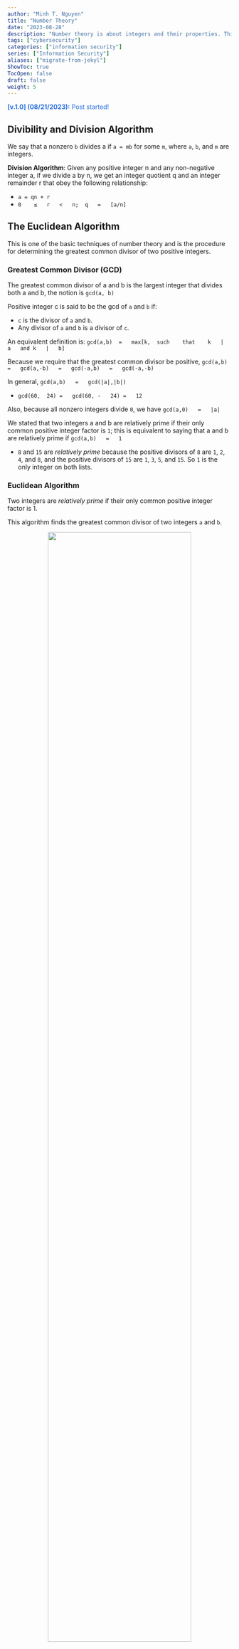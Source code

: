 ```yaml
---
author: "Minh T. Nguyen"
title: "Number Theory"
date: "2023-08-28"
description: "Number theory is about integers and their properties. This blog post covers everything from the basics of divisibility and the Division Algorithm to advanced concepts like modular arithmetic, prime numbers, the renowned theorems of Fermat and Euler, Miller-Rabin algorithm, and the Chinese Remainder Theorem."
tags: ["cybersecurity"]
categories: ["information security"]
series: ["Information Security"]
aliases: ["migrate-from-jekyl"]
ShowToc: true
TocOpen: false
draft: false
weight: 5
---
```


<p style="color: #286EE0"><strong>[v.1.0] (08/21/2023):</strong> Post started!</p>

## Divibility and Division Algorithm
We say that a nonzero `b` divides a if `a = mb` for some `m`, where `a`, `b`, and `m` are integers.

**Division Algorithm**: Given any positive integer n and any non-negative integer a, if we divide a by n, we get an integer quotient q and an integer remainder r that obey the following relationship:
- `a = qn + r`
- `0	≤	r	<	n;	q	=	[a/n]`

## The Euclidean Algorithm
This is one of the basic techniques of number theory and is the procedure for determining the greatest common divisor of two positive integers.

### Greatest Common Divisor (GCD)
The greatest common divisor of a and b is the largest integer that divides both a and b, the notion is `gcd(a, b)`

Positive integer c is said to be the gcd of `a` and `b` if:
- `c` is the divisor of `a` and `b`.
- Any divisor of `a` and `b` is a divisor of `c`.

An equivalent definition is: `gcd(a,b)	=	max[k,	such	that	k	|	a	and	k	|	b]`

Because	we	require	that	the	greatest	common	divisor	be	positive,	 `gcd(a,b)	=	gcd(a,-b)	=	gcd(-a,b)	=	gcd(-a,-b)`	

In	general,	`gcd(a,b)	=	gcd(|a|,|b|)`	
- `gcd(60,	24)	=	gcd(60,	-	24)	=	12`

Also,	because	all	nonzero	integers	divide	`0`,	we	have	`gcd(a,0)	=	|a|`

We	stated	that	two	integers	a	and	b	are	relatively	prime	if	their	 only	common	positive	integer	factor	is	`1`;	this	is	equivalent	to	 saying	that	a	and	b	are	relatively	prime	if	`gcd(a,b)	=	1`
- `8`	and	`15`	are	*relatively	prime*	because	the	positive	divisors	of	`8`	are	`1`,	`2`,	`4`,	and	 `8`,	and	the	positive	divisors	of	`15`	are	`1`,	`3`,	`5`,	and	`15`.	So	`1`	is	the	only	integer	on	both	lists.	

### Euclidean Algorithm 
Two integers are *relatively prime* if their only common positive integer factor is 1.

This algorithm finds the greatest common divisor of two integers `a` and `b`.

<center>
    <img style="width: 80%" src="https://raw.githubusercontent.com/mnguyen0226/mnguyen0226.github.io/main/content/posts/info_security_2/imgs/euclidean_algo.png" />
</center>
<figcaption class="img_footer">
    Fig. 1: Euclidean algorithm.
</figcaption>
<br/>


Let's walk through an example:
- If	we	want	to	find	`gcd(287,	91)`,	we	divide `287`	by	`91`:				`287	=	91⋅3	+	14`.
- We	know	that	for	integers	`a`,	`b`	and	`c`,	if	`a	|	b`	and	`a	|	c,`	then	`a	|	(b	+	c)`.
- Therefore,	any	divisor	of	`287`	and	`91`	must	also	be	a	divisor	of	`287	-	91⋅3	=	14`.
- Consequently,	`gcd(287,	91)	=	gcd(14,	91)`.	
- In	the	next	step,	we	divide	`91`	by	`14`:	`91	=	14⋅6	+	7`.
- This	means	that	`gcd(14,	91)	=	gcd(14,	7)`.	
- Thus,	we	divide	`14`	by	`7`:	`14	=	7⋅2	+	0`.
- We	find	that	`7	|	14`,	and	thus	`gcd(14,	7)	=	7`.
- Therefore,	`gcd(287,	91)	=	7`.	

## Modular Arithmetic
### Modulus
If	`a`	is	an	integer	and	`n` is	a	positive	integer,	we	define	`a`	mod	`n` to	be	the	remainder	when	`a`	is divided	by	`n`;	the	integer	`n` is	called	the	modulus.

Thus,	for	any	integer	`a`:	
- `a	=	qn +	r `
- `0	≤	r	<	n;	q	=	[a/	n]`
- `a	=	[a/	n]	*		n	+	(	a	mod	n)`

Modular	arithmetic	exhibits	the	following	properties:	
- `[(a	mod	n)	+	(b	mod	n)]	mod	n =	(a	+	b)	mod	n	`
- `[(a	mod	n)	-	(b	mod	n)]	mod	n	=	(a	-	b)	mod	n`	
- `[(a	mod	n)	*	(b	mod	n)]	mod	n	=	(a	*	b)	mod	n`	

### Congruent
Two	integers	`a`	and	`b`	are	said	to	be	congruent	modulo	`n`	if: `(a	mod	n)	=	(b	mod	n)`.

This	is	written	as	`a	≡	b	(mod	n)`.

If `a	≡	0(mod	n)`,	then	`n |	a`.

Congruences	have	the	following	properties:
- `a	≡	b	(mod	n)`	if	`n	|	(a	–	b)`	(or	similarly,	`n	|	(b	–	a)`)	
- `a	≡	b	(mod	n)`	implies	`b	≡	a	(mod	n)`
- `a	≡	b	(mod	n)`	and	`b	≡	c	(mod	n)`	imply	`a	≡	c	(mod	n)`

## Prime Numbers
Prime	numbers	only have	divisors	of	1	and	itself: They	cannot	be	written	as	a	product	of	other	numbers.

Prime	numbers	are	central	to	number	theory.

## Fermat's and Euler's Theorems
### Fermat's	Theorem	
*If	`p`	is	prime	and	`a`	is	a	positive	integer	not	divisible	by	`p`	then `a^(p-1) ≡	1	(mod	p)`*.

An	alternate	form	is: *If	`p`	is	prime	and	`a`	is	a	positive	integer	then `a^p ≡ a	(mod	p)`*.

### Euler’s	Totient	Function	ϕ(n)
For	an	integer	`n`,	`ϕ(n)`		is	the	number	of	integers	`k`	in	the	range	`1	≤	k	≤	n`	for	which	the	greatest	common	divisor	`gcd(n,	k)`	is	equal	to	`1`	(`k`	is	a	relative	prime	to	`n`).

`gcd(1,1)	=	1`,	thus	`ϕ(1)	=	1`.

`ϕ(p)	=	p-1`	,	`p`	is	a	prime.

### Euler's	Theorem	
For	every	a	and	n that	are	relatively	prime: `a^(ϕ(n))	≡		1	(mod	n)`. 

An	alternative	form	is: `a^(ϕ(n)+1)	≡		a	(mod	n)`.

## Testing For Primality with Miller-Rabin Algorithm	

Typically	used	to	test	a	large	number	for	primality.

<center>
    <img style="width: 80%" src="https://raw.githubusercontent.com/mnguyen0226/mnguyen0226.github.io/main/content/posts/info_security_2/imgs/miller_rabin.png" />
</center>
<figcaption class="img_footer">
    Fig. 2: Miller-Rabin algorithm.
</figcaption>
<br/>

## The Chinese Remainder Theorem
*It	is	possible	to	reconstruct	integers	in	a	certain	range	from	their	residues	modulo	a	set	of	pairwise	relatively	prime	moduli*.
- This	can	be	useful	when	M	is	150	digits	or	more.
- However,	it	is	necessary	to	know	beforehand	the	factorization	of	M

The Chinese Remainder Theorem solves systems of equations of the form:
- `x ≡ a1 (mod m1)`
- `x ≡ a2 (mod m2)`
- `...` 
- `x ≡ an (mod mn)` 

When `m1`, `m2`,  and `mn` are pairwise relatively prime, there is a unique solution for `x` modulo `m1*m2*...*mn`.

Let's look at an example:
- `M1 = M/3 = 105/3 = 35`.
- `M2 = M/5 = 105/5 = 21`.
- `M3 = M/7 = 15`.
- So, `x ≡ 2 × 2 × 35 + 3 × 1 × 21 + 2 × 1 × 15 = 233 ≡ 23 (mod 105)`.
- Answer: `x ≡ 23 (mod 105)`.

## Discrete Logarithms
**Primitive	root**: For	a	prime	number	`p`,	if	`a`	is	a	primitive	root	of	`p`,	
then	`a`,	`a2`,	…,	`a(p-1)` are	distinct	`(mod	p)`.

**Discrete	Logarithms**: `b	≡ a^x (mod	p)`. The	exponent	`x`	is	referred	to	as	the	discrete logarithm	of	the	number	`b`	for	the	base	`a	(mod	p)`.		

## Citation
Cited as:

<blockquote>
    <summary>Number Theory</summary>
    <summary>https://mnguyen0226.github.io/posts/info_security_2/post/</summary>
</blockquote>

Or 

```sh
@article{nguyen2023numtheory,
  title   = "Number Theory",
  author  = "Nguyen, Minh",
  journal = "mnguyen0226.github.io",
  year    = "2023",
  month   = "August",
  url     = "https://mnguyen0226.github.io/posts/info_security_2/post/"
}
```

## References

[1] Pearson, https://www.pearson.com/en-us/subject-catalog/p/Stallings-Pearson-e-Text-for-Cryptography-and-Network-Security-Principles-and-Practice-Access-Card-8th-Edition/P200000003477 (accessed Aug. 21, 2023). 

<center>
    <img class="img_size" src="https://raw.githubusercontent.com/mnguyen0226/mnguyen0226.github.io/main/content/posts/info_security_2/imgs/connecticut.avif" />
</center>
<figcaption class="img_footer">
    Fig. 2: Bulls Bridge, Kent, Connecticut U.S.A </br>(Image Source: 
    <a href="https://unsplash.com/photos/people-standing-in-front-of-brown-wooden-house-during-night-time-XdCpvFP-RCc" class="img_footer">Johnell Pannell @ Unsplash</a>).
</figcaption>

<!-- CSS Styling -->
<style>
.img_size {
  width: 100%;
}

.img_footer {
    color: #888888;
    text-align: center;
}
</style>